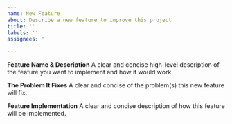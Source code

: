 ```yaml
---
name: New Feature
about: Describe a new feature to improve this project
title: ''
labels: ''
assignees: ''

---
```


**Feature Name & Description**
A clear and concise high-level description of the feature you want to implement and how it would work.

**The Problem It Fixes**
A clear and concise of the problem(s) this new feature will fix.

**Feature Implementation**
A clear and concise description of how this feature will be implemented.
